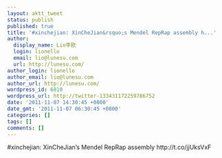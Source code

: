 ```yaml
---
layout: aktt_tweet
status: publish
published: true
title: '#xinchejian: XinCheJian&rsquo;s Mendel RepRap assembly h...'
author:
  display_name: Lio李欧
  login: lionello
  email: lio@lunesu.com
  url: http://lunesu.com/
author_login: lionello
author_email: lio@lunesu.com
author_url: http://lunesu.com/
wordpress_id: 6810
wordpress_url: http://twitter-133431172259786752
date: '2011-11-07 14:30:45 +0800'
date_gmt: '2011-11-07 06:30:45 +0800'
categories: []
tags: []
comments: []
---
```

<p>#xinchejian: XinCheJian&rsquo;s Mendel RepRap assembly http://t.co/jjUksVxF</p>
